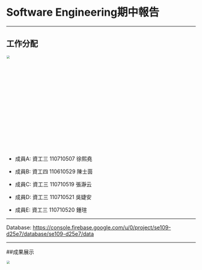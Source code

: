 
# Software Engineering期中報告

<hr>

## 工作分配

<img src="https://github.com/syuan0327/se/blob/master/img/work.jpg" style="zoom:50%" width="500px"/>

* 成員A: 資工三 110710507 徐熙堯

* 成員B: 資工四 110610529 陳士茵

* 成員C: 資工三 110710519 張瀞云

* 成員D: 資工三 110710521 吳婕安

* 成員E: 資工三 110710520 鍾瑄

<hr>

Database: https://console.firebase.google.com/u/0/project/se109-d25e7/database/se109-d25e7/data

<hr>

##成果展示

<img src="
https://github.com/syuan0327/se/blob/master/img/result.gif" style="zoom:50%" width="500px"/>
